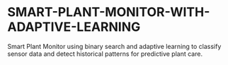 # SMART-PLANT-MONITOR-WITH-ADAPTIVE-LEARNING
Smart Plant Monitor using binary search and adaptive learning to classify sensor data and detect historical patterns for predictive plant care.
